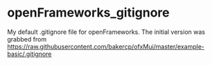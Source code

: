 # openFrameworks_gitignore

My default .gitignore file for openFrameworks. The initial version was grabbed from https://raw.githubusercontent.com/bakercp/ofxMui/master/example-basic/.gitignore
